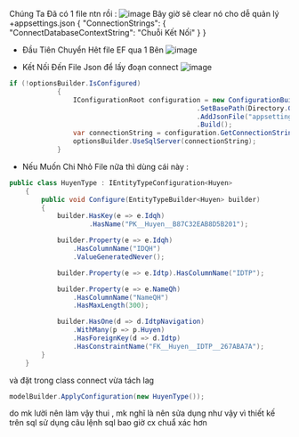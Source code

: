 Chúng Ta Đã có 1 file ntn  rồi :
![image](https://user-images.githubusercontent.com/63473793/89106177-e0f7d800-d451-11ea-8745-a8b8f5afef50.png)
Bây giờ sẽ clear nó cho dễ quản lý
+appsettings.json
{
  "ConnectionStrings": {
    "ConnectDatabaseContextString": "Chuỗi Kết Nối"
  }
}
* Đầu Tiên Chuyển Hêt file EF qua 1 Bên 
![image](https://user-images.githubusercontent.com/63473793/89107090-beb58880-d458-11ea-9084-58f27c9f9892.png)

* Kết Nối Đến File Json để lấy đoạn connect
![image](https://user-images.githubusercontent.com/63473793/89107115-f91f2580-d458-11ea-993e-1284db0a37af.png)
```c#
if (!optionsBuilder.IsConfigured)
            {
                IConfigurationRoot configuration = new ConfigurationBuilder()
                                               .SetBasePath(Directory.GetCurrentDirectory())
                                               .AddJsonFile("appsettings.json")
                                               .Build();
                var connectionString = configuration.GetConnectionString("ConnectDatabaseContextString");
                optionsBuilder.UseSqlServer(connectionString);
            }
```
* Nếu Muốn Chi Nhỏ File  nữa thì dùng cái này :
```c#
public class HuyenType : IEntityTypeConfiguration<Huyen>
    {
        public void Configure(EntityTypeBuilder<Huyen> builder)
        {
            builder.HasKey(e => e.Idqh)
                    .HasName("PK__Huyen__B87C32EAB8D5B201");

            builder.Property(e => e.Idqh)
                .HasColumnName("IDQH")
                .ValueGeneratedNever();

            builder.Property(e => e.Idtp).HasColumnName("IDTP");

            builder.Property(e => e.NameQh)
                .HasColumnName("NameQH")
                .HasMaxLength(300);

            builder.HasOne(d => d.IdtpNavigation)
                .WithMany(p => p.Huyen)
                .HasForeignKey(d => d.Idtp)
                .HasConstraintName("FK__Huyen__IDTP__267ABA7A");
        }
    }
```
và đặt trong class connect vừa tách lag 
```c#
modelBuilder.ApplyConfiguration(new HuyenType());
```
do mk lười nên làm vậy thui , mk nghĩ là nên sửa dụng như vậy vì thiết kế trên sql sử dụng câu lệnh sql bao giờ cx chuẩ xác hơn 

